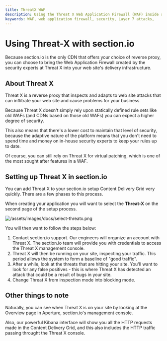 ```yaml
---
title: ThreatX WAF
description: Using the Threat X Web Application Firewall (WAF) inside section.io.
keywords: WAF, web application firewall, security, Layer 7 attacks,
---
```

# Using Threat-X with section.io

Because section.io is the only CDN that offers your choice of reverse proxy, you can choose to bring the Web Application Firewall created by the security experts at Threat X into your web site's delivery infrastructure.

## About Threat X

Threat X is a reverse proxy that inspects and adapts to web site attacks that can inflitrate your web site and cause problems for your business.

Because Threat X doesn't simply rely upon statically defined rule sets like old WAFs (and CDNs based on those old WAFs) you can expect a higher degree of security.

This also means that there's a lower cost to maintain that level of security, because the adaptive nature of the platform means that you don't need to spend time and money on in-house security experts to keep your rules up to date.

Of course, you can still rely on Threat X for virtual patching, which is one of the most sought after features in a WAF.

## Setting up Threat X in section.io

You can add Threat X to your section.io setup Content Delivery Grid very quickly. There are a few phases to this process.

When creating your application you will want to select the **Threat-X** on the second page of the setup process.

![/assets/images/docs/select-threatx.png](/assets/images/docs/select-threatx.png)

You will then want to follow the steps below:

1. Contact section.io support. Our engineers will organize an account with Threat X. The section.io team will provide you with credentials to access the Threat X management console.
1. Threat X will then be running on your site, inspecting your traffic. This period allows the system to form a baseline of "good traffic".
1. After a while, look at the threats that are hitting your site. You'll want to look for any false positives - this is where Threat X has detected an attack that could be a result of bugs in your site.
1. Change Threat X from inspection mode into blocking mode.

## Other things to note

Naturally, you can see when Threat X is on your site by looking at the Overview page in Aperture, section.io's management console.

Also, our powerful Kibana interface will show you all the HTTP requests made in the Content Delivery Grid, and this also includes the HTTP traffic passing throught the Threat X console.
